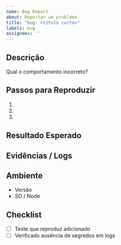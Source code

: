 ```yaml
---
name: Bug Report
about: Reportar um problema
title: "bug: <título curto>"
labels: bug
assignees: ''
---
```


## Descrição
Qual o comportamento incorreto?

## Passos para Reproduzir
1. 
2. 
3. 

## Resultado Esperado

## Evidências / Logs

## Ambiente
- Versão
- SO / Node

## Checklist
- [ ] Teste que reproduz adicionado
- [ ] Verificado ausência de segredos em logs

